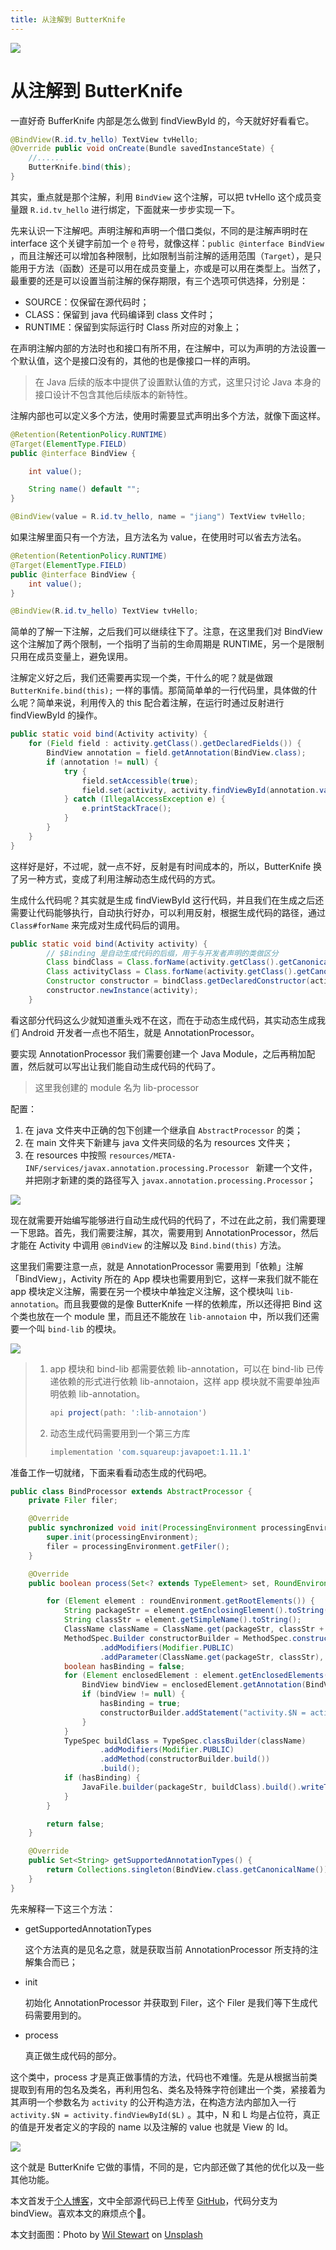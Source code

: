 ```yaml
---
title: 从注解到 ButterKnife
---
```


![](https://monster-image-backup.oss-cn-shanghai.aliyuncs.com/picgo/blog/butterKnife20191028135145.jpg)

# 从注解到 ButterKnife

一直好奇 BufferKnife 内部是怎么做到 findViewById 的，今天就好好看看它。

```java
@BindView(R.id.tv_hello) TextView tvHello;
@Override public void onCreate(Bundle savedInstanceState) {
    //......
    ButterKnife.bind(this);
}
```

其实，重点就是那个注解，利用 `BindView` 这个注解，可以把 tvHello 这个成员变量跟 `R.id.tv_hello` 进行绑定，下面就来一步步实现一下。

先来认识一下注解吧。声明注解和声明一个借口类似，不同的是注解声明时在 interface 这个关键字前加一个 `@` 符号，就像这样：`public @interface BindView` ，而且注解还可以增加各种限制，比如限制当前注解的适用范围（`Target`），是只能用于方法（函数）还是可以用在成员变量上，亦或是可以用在类型上。当然了，最重要的还是可以设置当前注解的保存期限，有三个选项可供选择，分别是：

- SOURCE：仅保留在源代码时；
- CLASS：保留到 java 代码编译到 class 文件时；
- RUNTIME：保留到实际运行时 Class 所对应的对象上；

在声明注解内部的方法时也和接口有所不用，在注解中，可以为声明的方法设置一个默认值，这个是接口没有的，其他的也是像接口一样的声明。

> 在 Java 后续的版本中提供了设置默认值的方式，这里只讨论 Java 本身的接口设计不包含其他后续版本的新特性。

注解内部也可以定义多个方法，使用时需要显式声明出多个方法，就像下面这样。

```java
@Retention(RetentionPolicy.RUNTIME)
@Target(ElementType.FIELD)
public @interface BindView {

    int value();

    String name() default "";
}

@BindView(value = R.id.tv_hello, name = "jiang") TextView tvHello;
```

如果注解里面只有一个方法，且方法名为 value，在使用时可以省去方法名。

```java
@Retention(RetentionPolicy.RUNTIME)
@Target(ElementType.FIELD)
public @interface BindView {
    int value();
}

@BindView(R.id.tv_hello) TextView tvHello;
```

简单的了解一下注解，之后我们可以继续往下了。注意，在这里我们对 BindView 这个注解加了两个限制，一个指明了当前的生命周期是 RUNTIME，另一个是限制只用在成员变量上，避免误用。

注解定义好之后，我们还需要再实现一个类，干什么的呢？就是做跟  `ButterKnife.bind(this);` 一样的事情。那简简单单的一行代码里，具体做的什么呢？简单来说，利用传入的 this 配合着注解，在运行时通过反射进行 findViewById 的操作。

```java
public static void bind(Activity activity) {
    for (Field field : activity.getClass().getDeclaredFields()) {
        BindView annotation = field.getAnnotation(BindView.class);
        if (annotation != null) {
            try {
                field.setAccessible(true);
                field.set(activity, activity.findViewById(annotation.value()));
            } catch (IllegalAccessException e) {
                e.printStackTrace();
            }
        }
    }
}
```

这样好是好，不过呢，就一点不好，反射是有时间成本的，所以，ButterKnife 换了另一种方式，变成了利用注解动态生成代码的方式。

生成什么代码呢？其实就是生成 findViewById 这行代码，并且我们在生成之后还需要让代码能够执行，自动执行好办，可以利用反射，根据生成代码的路径，通过 `Class#forName` 来完成对生成代码后的调用。

```java
public static void bind(Activity activity) {
        // $Binding 是自动生成代码的后缀，用于与开发者声明的类做区分
        Class bindClass = Class.forName(activity.getClass().getCanonicalName() + "$Binding");
        Class activityClass = Class.forName(activity.getClass().getCanonicalName());
        Constructor constructor = bindClass.getDeclaredConstructor(activityClass);
        constructor.newInstance(activity);
    }
```

看这部分代码这么少就知道重头戏不在这，而在于动态生成代码，其实动态生成我们 Android 开发者一点也不陌生，就是 AnnotationProcessor。

要实现 AnnotationProcessor 我们需要创建一个 Java Module，之后再稍加配置，然后就可以写出让我们能自动生成代码的代码了。

> 这里我创建的 module 名为 lib-processor

配置：

1. 在 java 文件夹中正确的包下创建一个继承自 `AbstractProcessor` 的类；
2. 在 main 文件夹下新建与 java 文件夹同级的名为 resources 文件夹；
3. 在 resources 中按照 `resources/META-INF/services/javax.annotation.processing.Processor ` 新建一个文件，并把刚才新建的类的路径写入 `javax.annotation.processing.Processor`；

![](https://monster-image-backup.oss-cn-shanghai.aliyuncs.com/picgo/blog/butterKnife20191028130047.jpg)



现在就需要开始编写能够进行自动生成代码的代码了，不过在此之前，我们需要理一下思路。首先，我们需要注解，其次，需要用到 AnnotationProcessor，然后才能在 Activity 中调用 `@BindView` 的注解以及 `Bind.bind(this)` 方法。

这里我们需要注意一点，就是 AnnotationProcessor 需要用到「依赖」注解「BindView」，Activity 所在的 App 模块也需要用到它，这样一来我们就不能在 app 模块定义注解，需要在另一个模块中单独定义注解，这个模块叫 `lib-annotation`。而且我要做的是像 ButterKnife 一样的依赖库，所以还得把 Bind 这个类也放在一个 module 里，而且还不能放在 `lib-annotaion` 中，所以我们还需要一个叫 `bind-lib` 的模块。

![](https://monster-image-backup.oss-cn-shanghai.aliyuncs.com/picgo/blog/butterKnife20191028131931.jpg)

> 1. app 模块和 bind-lib 都需要依赖 lib-annotation，可以在 bind-lib 已传递依赖的形式进行依赖 lib-annotaion，这样 app 模块就不需要单独声明依赖 lib-annotation。
>
>    ```groovy
>    api project(path: ':lib-annotaion')
>    ```
>
> 2. 动态生成代码需要用到一个第三方库
>
>    ```groovy
>    implementation 'com.squareup:javapoet:1.11.1'
>    ```

准备工作一切就绪，下面来看看动态生成的代码吧。

```java
public class BindProcessor extends AbstractProcessor {
    private Filer filer;

    @Override
    public synchronized void init(ProcessingEnvironment processingEnvironment) {
        super.init(processingEnvironment);
        filer = processingEnvironment.getFiler();
    }

    @Override
    public boolean process(Set<? extends TypeElement> set, RoundEnvironment roundEnvironment) {

        for (Element element : roundEnvironment.getRootElements()) {
            String packageStr = element.getEnclosingElement().toString();
            String classStr = element.getSimpleName().toString();
            ClassName className = ClassName.get(packageStr, classStr + "$Binding");
            MethodSpec.Builder constructorBuilder = MethodSpec.constructorBuilder()
                    .addModifiers(Modifier.PUBLIC)
                    .addParameter(ClassName.get(packageStr, classStr), "activity");
            boolean hasBinding = false;
            for (Element enclosedElement : element.getEnclosedElements()) {
                BindView bindView = enclosedElement.getAnnotation(BindView.class);
                if (bindView != null) {
                    hasBinding = true;
                    constructorBuilder.addStatement("activity.$N = activity.findViewById($L)", enclosedElement.getSimpleName(), bindView.value());
                }
            }
            TypeSpec buildClass = TypeSpec.classBuilder(className)
                    .addModifiers(Modifier.PUBLIC)
                    .addMethod(constructorBuilder.build())
                    .build();
            if (hasBinding) {
                JavaFile.builder(packageStr, buildClass).build().writeTo(filer);
            }
        }

        return false;
    }

    @Override
    public Set<String> getSupportedAnnotationTypes() {
        return Collections.singleton(BindView.class.getCanonicalName());
    }
}
```

先来解释一下这三个方法：

- getSupportedAnnotationTypes

  这个方法真的是见名之意，就是获取当前 AnnotationProcessor 所支持的注解集合而已；

- init

  初始化 AnnotationProcessor 并获取到 Filer，这个 Filer 是我们等下生成代码需要用到的。

- process

  真正做生成代码的部分。

这个类中，process 才是真正做事情的方法，代码也不难懂。先是从根据当前类提取到有用的包名及类名，再利用包名、类名及特殊字符创建出一个类，紧接着为其声明一个参数名为 `activity` 的公开构造方法，在构造方法内部加入一行 `activity.$N = activity.findViewById($L)` 。其中，N 和 L 均是占位符，真正的值是开发者定义的字段的 name 以及注解的 value 也就是 View 的 Id。

![](https://monster-image-backup.oss-cn-shanghai.aliyuncs.com/picgo/blog/butterKnife20191028133523.png)

这个就是 ButterKnife 它做的事情，不同的是，它内部还做了其他的优化以及一些其他功能。





本文首发于[个人博客](https://jiangjiwei.site/)，文中全部源代码已上传至 [GitHub](https://github.com/CherryLover/BlogTest)，代码分支为 bindView。喜欢本文的麻烦点个🌟。

本文封面图：Photo by [Wil Stewart](https://unsplash.com/@wilstewart3?utm_source=unsplash&utm_medium=referral&utm_content=creditCopyText) on [Unsplash](https://unsplash.com/s/photos/look?utm_source=unsplash&utm_medium=referral&utm_content=creditCopyText)